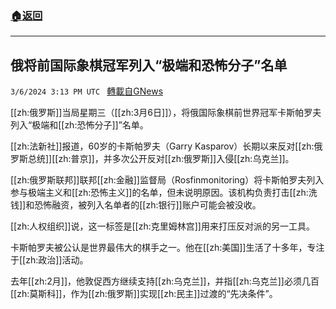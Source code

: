 ###  [:house:返回](README.md)
---


## 俄将前国际象棋冠军列入“极端和恐怖分子”名单
`3/6/2024 3:13 PM UTC ` [轉載自GNews](https://gnews.org/articles/2371141)

[[zh:俄罗斯]]当局星期三（[[zh:3月6日]]），将俄国际象棋前世界冠军卡斯帕罗夫列入“极端和[[zh:恐怖分子]]”名单。

[[zh:法新社]]报道，60岁的卡斯帕罗夫（Garry Kasparov）长期以来反对[[zh:俄罗斯总统]][[zh:普京]]，并多次公开反对[[zh:俄罗斯]]入侵[[zh:乌克兰]]。

[[zh:俄罗斯联邦]]联邦[[zh:金融]]监督局（Rosfinmonitoring）将卡斯帕罗夫列入参与极端主义和[[zh:恐怖主义]]的名单，但未说明原因。该机构负责打击[[zh:洗钱]]和恐怖融资，被列入名单者的[[zh:银行]]账户可能会被没收。

[[zh:人权组织]]说，这一标签是[[zh:克里姆林宫]]用来打压反对派的另一工具。

卡斯帕罗夫被公认是世界最伟大的棋手之一。他在[[zh:美国]]生活了十多年，专注于[[zh:政治]]活动。

去年[[zh:2月]]，他敦促西方继续支持[[zh:乌克兰]]，并指[[zh:乌克兰]]必须几百[[zh:莫斯科]]，作为[[zh:俄罗斯]]实现[[zh:民主]]过渡的“先决条件”。
